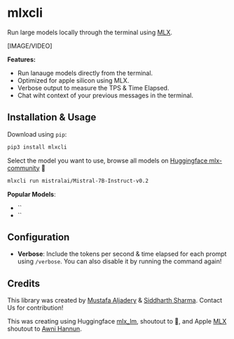 # mlxcli

Run large models locally through the terminal using [MLX](https://github.com/ml-explore/mlx).

[IMAGE/VIDEO]

**Features:**

- Run lanauge models directly from the terminal.
- Optimized for apple silicon using MLX.
- Verbose output to measure the TPS & Time Elapsed.
- Chat wiht context of your previous messages in the terminal.

## Installation & Usage

Download using `pip`:

```bash copy
pip3 install mlxcli
```

Select the model you want to use, browse all models on [Huggingface mlx-community](https://huggingface.co/mlx-community) 🤗

```bash copy
mlxcli run mistralai/Mistral-7B-Instruct-v0.2
```

**Popular Models**:

- ``
- ``

## Configuration

- **Verbose**: Include the tokens per second & time elapsed for each prompt using `/verbose`. You can also disable it by running the command again!

## Credits

This library was created by [Mustafa Aljadery](https://www.maxaljadery.com/) & [Siddharth Sharma](). Contact Us for contribution!

This was creating using Huggingface [mlx_lm](https://huggingface.co/docs/hub/en/mlx), shoutout to 🤗, and Apple [MLX](https://github.com/ml-explore/mlx) shoutout to [Awni Hannun](https://twitter.com/awnihannun).
